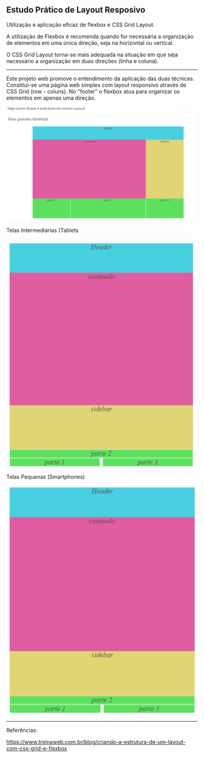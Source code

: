 ## Estudo Prático de Layout Resposivo

Utilização e aplicação eficaz de flexbox e CSS Grid Layout.

A utilização de Flexbox é recomenda quando for necessária a organização de elementos em uma única direção, seja na horizontal ou vertical.

O CSS Grid Layout torna-se mais adequada na situação em que seja necessário a organização em duas direções (linha e coluna).

---

Este projeto web promove o entendimento da aplicação das duas técnicas.
Constitui-se uma página web simples com layout responsivo através de CSS Grid (row - coluns). No "footer" o flexbox atua para organizar os elementos em apenas uma direção.

![Ilustração](image.png)


Telas Intermediárias (Tablets


![Telas Intermediárias (Tablets)](image-1.png)



Telas Pequenas (Smartphones)


![Telas Pequenas (Smartphones)](image-2.png)

---

Referências:

https://www.treinaweb.com.br/blog/criando-a-estrutura-de-um-layout-com-css-grid-e-flexbox
